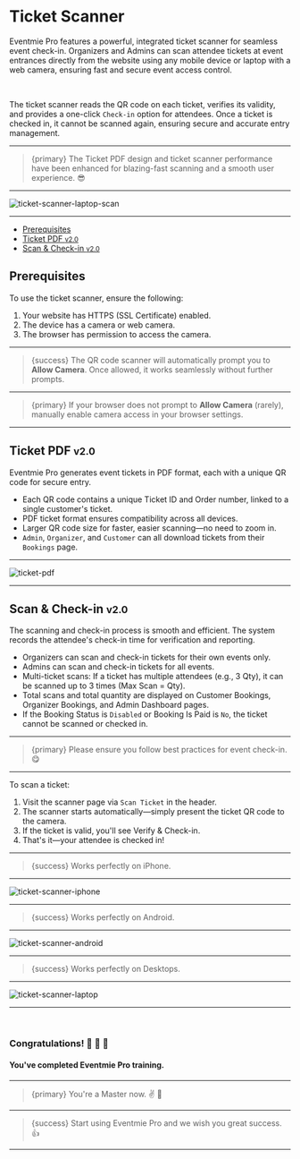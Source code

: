 # Ticket Scanner

Eventmie Pro features a powerful, integrated ticket scanner for seamless event check-in. Organizers and Admins can scan attendee tickets at event entrances directly from the website using any mobile device or laptop with a web camera, ensuring fast and secure event access control.

<br>

The ticket scanner reads the QR code on each ticket, verifies its validity, and provides a one-click `Check-in` option for attendees. Once a ticket is checked in, it cannot be scanned again, ensuring secure and accurate entry management.

---

>{primary} The Ticket PDF design and ticket scanner performance have been enhanced for blazing-fast scanning and a smooth user experience. 😎

---

![ticket-scanner-laptop-scan](/images/v3/How-to-scan-tickets-EP-EPF-Image-10.webp "ticket-scanner-laptop-scan")

---

- [Prerequisites](#Prerequisites)
- [Ticket PDF <small class="v">v2.0</small>](#ticket-pdf)
- [Scan & Check-in <small class="v">v2.0</small>](#scan-check-in)

<a name="prerequisites"></a>
## Prerequisites

To use the ticket scanner, ensure the following:

1. Your website has HTTPS (SSL Certificate) enabled.
2. The device has a camera or web camera.
3. The browser has permission to access the camera.

---

>{success} The QR code scanner will automatically prompt you to **Allow Camera**. Once allowed, it works seamlessly without further prompts.

---

>{primary} If your browser does not prompt to **Allow Camera** (rarely), manually enable camera access in your browser settings.

---

<a name="ticket-pdf"></a>
## Ticket PDF <small class="v">v2.0</small>

Eventmie Pro generates event tickets in PDF format, each with a unique QR code for secure entry.

- Each QR code contains a unique Ticket ID and Order number, linked to a single customer's ticket.
- PDF ticket format ensures compatibility across all devices.
- Larger QR code size for faster, easier scanning—no need to zoom in.
- `Admin`, `Organizer`, and `Customer` can all download tickets from their `Bookings` page.

---

![ticket-pdf](/images/v2/EventmieProImages/ticket-scan-new-ticket-design.webp "ticket-pdf")

---

<a name="scan-check-in"></a>
## Scan & Check-in <small class="v">v2.0</small>

The scanning and check-in process is smooth and efficient. The system records the attendee's check-in time for verification and reporting.

- Organizers can scan and check-in tickets for their own events only.
- Admins can scan and check-in tickets for all events.
- Multi-ticket scans: If a ticket has multiple attendees (e.g., 3 Qty), it can be scanned up to 3 times (Max Scan = Qty).
- Total scans and total quantity are displayed on Customer Bookings, Organizer Bookings, and Admin Dashboard pages.
- If the Booking Status is `Disabled` or Booking Is Paid is `No`, the ticket cannot be scanned or checked in.

---

>{primary} Please ensure you follow best practices for event check-in. 😋

---

To scan a ticket:

1. Visit the scanner page via `Scan Ticket` in the header.
2. The scanner starts automatically—simply present the ticket QR code to the camera.
3. If the ticket is valid, you'll see <larecipe-button type="success" size="sm" rounded>Verify & Check-in</larecipe-button>.
4. That's it—your attendee is checked in!

---

>{success} Works perfectly on iPhone.

---

![ticket-scanner-iphone](/images/v2/EventmieProImages/ticket-scanner-iphone.webp "ticket-scanner-iphone")

---

>{success} Works perfectly on Android.

---

![ticket-scanner-android](/images/v2/EventmieProImages/ticket-scanner-android.webp "ticket-scanner-android")

---

>{success} Works perfectly on Desktops.

---

![ticket-scanner-laptop](/images/v3/How-to-scan-tickets-image-1.webp "ticket-scanner-laptop")

---

<br>

### Congratulations! 🎊 🍾 🎉
#### You've completed Eventmie Pro training.

---

>{primary} You're a Master now. ✌️ 🤝

---

>{success} Start using Eventmie Pro and we wish you great success. 👍

---